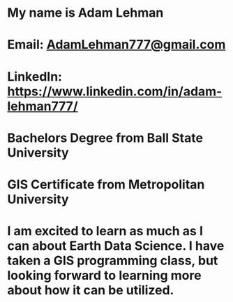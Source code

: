 # My name is **Adam** **Lehman**

# Email: AdamLehman777@gmail.com

# LinkedIn: https://www.linkedin.com/in/adam-lehman777/

# Bachelors Degree from Ball State University

# GIS Certificate from Metropolitan University

# I am excited to learn as much as I can about Earth Data Science. I have taken a GIS programming class, but looking forward to learning more about how it can be utilized. 
